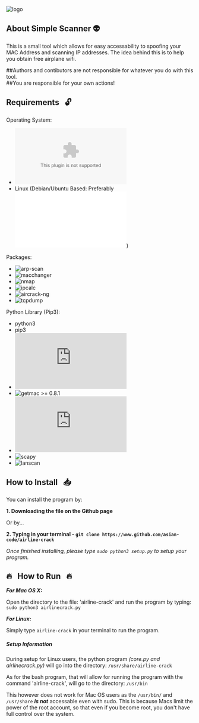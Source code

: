 
![logo](http://i65.tinypic.com/6swdx0.jpg)

##   About Simple Scanner  :alien:

This is a small tool which allows for easy accessability to spoofing your MAC Address and scanning IP addresses.
The idea behind this is to help you obtain free airplane wifi.


##Authors and contibutors are not responsible for whatever you do with this tool. <br>
##You are responsible for your own actions!


##  Requirements &nbsp; :unlock:

Operating System:
* ![Mac OS X](www.apple.com)
* Linux (Debian/Ubuntu Based: Preferably ![Kali Linux](www.kali.org))

Packages:
* ![arp-scan](https://linux.die.net/man/1/arp-scan)
* ![macchanger](https://github.com/alobbs/macchanger)
* ![nmap](https://nmap.org/)
* ![ipcalc](https://linux.die.net/man/1/ipcalc)
* ![aircrack-ng](https://www.aircrack-ng.org/)
* ![tcpdump](https://www.tcpdump.org/)

Python Library (Pip3):
* python3
* pip3
* ![os](https://docs.python.org/3/library/os.html)
* ![getmac](https://pypi.org/project/getmac/) >= 0.8.1
* ![platform](https://docs.python.org/3/library/platform.html)
* ![scapy](https://pypi.org/project/scapy-python3/)
* ![lanscan](https://pypi.org/project/lanscan/)


## How to Install &nbsp; :inbox_tray:

You can install the program by:

**1. Downloading the file on the Github page**

Or by...

**2. Typing in your terminal - `git clone https://www.github.com/asian-code/airline-crack`**

*Once finished installing, please type `sudo python3 setup.py` to setup your program.*


## :fire: &nbsp; How to Run &nbsp; :fire:

***For Mac OS X:***

Open the directory to the file: 'airline-crack' and run the program by typing: 
`sudo python3 airlinecrack.py`

***For Linux:***

Simply type `airline-crack` in your terminal to run the program.

##### Setup Information

During setup for Linux users, the python program _(core.py and airlinecrack.py)_ will go into the directory: `/usr/share/airline-crack`

As for the bash program, that will allow for running the program with the command 'airline-crack', will go to the directory: `/usr/bin`

This however does not work for Mac OS users as the `/usr/bin/` and `/usr/share` ***is not*** accessable even with sudo.
This is because Macs limit the power of the root account, so that even if you become root, you don't have full control over the system.


